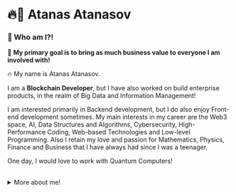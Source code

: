 # 🔥🚀 Atanas Atanasov

### 🤔 Who am I?!

🚀 **My primary goal is to bring as much business value to everyone I am involved with!**

🔥 My name is Atanas Atanasov.

I am a **Blockchain Developer**, but I have also worked on build enterprise products, in the realm of Big Data and Information Management!

I am interested primarily in Backend development, but I do also enjoy Front-end development sometimes. My main interests in my career are the Web3 space, AI, Data Structures and Algorithms, Cybersecurity, High-Performance Coding, Web-based Technologies and Low-level Programming. Also I retain my love and passion for Mathematics, Physics, Finance and Business that I have always had since I was a teenager.

One day, I would love to work with Quantum Computers!

<br/>

<details>
    <summary>More about me!</summary>
    I have a background in Corporate Finance and have studied Maths in a private High School and later Energy, Economy and Management. I love problem-solving and building projects.
    <br />
    <br />
    I have a great passion for software development and the IT world in general! Coupled with my passion for Mathematics (although I have not been involved in a very long time in it) and my passion for building projects, I enjoy spending a lot of     my time learning new things and coding!
    <br />
    <br />
    I have the ambition to be world-class in my skills and to tackle the most difficult problems both existing and yet to be discovered!
</details>
